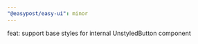 ```yaml
---
"@easypost/easy-ui": minor
---
```


feat: support base styles for internal UnstyledButton component

